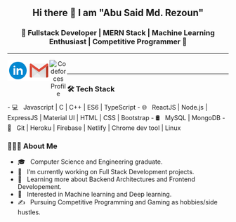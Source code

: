  <div>
  <h2 align="center">Hi there 👋 I am "Abu Said Md. Rezoun"</h2>
  <h3 align="center">🚀 Fullstack Developer | MERN Stack | Machine Learning Enthusiast | Competitive Programmer  🚀</h3>
<hr>
<p align="center">
  <a href="https://www.linkedin.com/in/abu-said-md-rezoun-941798148/">
    <img align="left" alt="Felipe's LinkdeIn"  src="https://github.com/sarthak77/sarthak77/blob/master/icons/icons8-linkedin-circled-48.png" />
  </a>
  <a href="mailto:abusaid.rezoun@gmail.com">
    <img align="left" alt="GMail"  src="https://github.com/sarthak77/sarthak77/blob/master/icons/icons8-gmail-48.png" />
  </a>
  <a color="white" href="https://codeforces.com/profile/Rezwan_Saeed">
    <img align="left"  alt="Codeforces Profile" width="40px" src="https://cdn.jsdelivr.net/npm/simple-icons@3.5.0/icons/codeforces.svg" />
  </a>
</p>
<br>
 <hr>

<h3>🛠 Tech Stack</h3>
- 💻 &nbsp; Javascript | C | C++ | ES6 | TypeScript
- 🌐 &nbsp; ReactJS | Node.js | ExpressJS | Material UI | HTML | CSS | Bootstrap 
- 🛢 &nbsp; MySQL | MongoDB
- 🔧 &nbsp; Git | Heroku | Firebase | Netlify | Chrome dev tool | Linux 

<div align="left"> 
  <h3> 👨🏻‍💻 About Me </h3>
 
  - 🎓 &nbsp; Computer Science and Engineering graduate.
  - 💼 &nbsp; I’m currently working on Full Stack Development projects.
  - 🌱 &nbsp; Learning more about Backend Architectures and Frontend Developement.
  - 🤔 &nbsp; Interested in Machine learning and Deep learning.
  - ✍️ &nbsp; Pursuing Competitive Programming and Gaming as hobbies/side hustles.  
</div> 


 </div>
